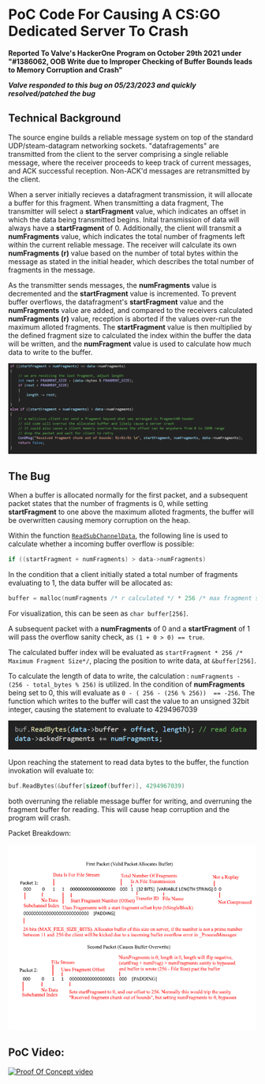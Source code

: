 
# PoC Code For Causing A CS:GO Dedicated Server To Crash

**Reported To Valve's HackerOne Program on October 29th 2021 under "#1386062, OOB Write due to Improper Checking of Buffer Bounds leads to Memory Corruption and Crash"**


***Valve responded to this bug on 05/23/2023 and quickly resolved/patched the bug***

## Technical Background 
The source engine builds a reliable message system on top of the standard UDP/steam-datagram networking sockets. "datafragements" are transmitted from the client to the server comprising a single reliable message, where the receiver proceeds to keep track of current messages, and ACK successful reception. Non-ACK'd messages are retransmitted by the client. 

When a server initially recieves a datafragment transmission, it will allocate a buffer for this fragment. When transmitting a data fragment, The transmitter will select a **startFragment** value, which indicates an offset in which the data being transmitted begins. Inital transmission of data will always have a **startFragment** of 0. Additionally, the client will transmit a **numFragments** value, which indicates the total number of fragments left within the current reliable message. The receiver will calculate its own **numFragments (r)** value based on the number of total bytes within the message as stated in the initial header, which describes the total number of fragments in the message.

As the transmitter sends messages, the **numFragments** value is decremented and the **startFragment** value is incremented. To prevent buffer overflows, the datafragment's **startFragment** value and the **numFragments** value are added, and compared to the receivers calculated **numFragments (r)** value, reception is aborted if the values over-run the maximum alloted fragments. The **startFragment** value is then multiplied by the defined fragment size to calculated the index within the buffer the data will be written, and the **numFragment** value is used to calculate how much data to write to the buffer.

![Bounds Checking Code](media/BoundsCode.png)

## The Bug

When a buffer is allocated normally for the first packet, and a subsequent packet states that the number of fragments is 0, while setting **startFragment** to one above the maximum alloted fragments, the buffer will be overwritten causing memory corruption on the heap. 

Within the function [`ReadSubChannelData`](https://github.com/perilouswithadollarsign/cstrike15_src/blob/f82112a2388b841d72cb62ca48ab1846dfcc11c8/engine/net_chan.cpp#L1699), the following line is used to calculate whether a incoming buffer overflow is possible:

```C
if ((startFragment + numFragments) > data->numFragments)
```        

In the condition that a client initially stated a total number of fragments evaluating to 1, the data buffer will be allocated as:

```C
buffer = malloc(numFragments /* r calculated */ * 256 /* max fragment size*/ );`
```

For visualization, this can be seen as `char buffer[256]`.

A subsequent packet with a **numFragments** of 0 and a **startFragment** of 1 will pass the overflow sanity check, as `(1 + 0 > 0) == true`. 

The calculated buffer index will be evaluated as `startFragment * 256 /* Maximum Fragment Size*/`, placing the position to write data, at `&buffer[256]`.

To calculate the length of data to write, the calculation : `numFragments - (256 - total_bytes % 256)` is utilized. In the condition of **numFragments** being set to 0, this will evaluate as `0 - ( 256 - (256 % 256))  == -256`. The function which writes to the buffer will cast the value to an unsigned 32bit integer, causing the statement to evaluate to 4294967039

![Over write](media/overun.png)

Upon reaching the statement to read data bytes to the buffer, the function invokation will evaluate to:

```C++
buf.ReadBytes(&buffer[sizeof(buffer)], 4294967039)
```

both overruning the reliable message buffer for writing, and overruning the fragment buffer for reading. This will cause heap corruption and the program will crash. 

Packet Breakdown:

![Packet Breakdown](media/PacketBreakDown.png)

## PoC Video:
 [![Proof Of Concept video](https://img.youtube.com/vi/lHU_zk2xwbA/0.jpg)](https://www.youtube.com/watch?v=lHU_zk2xwbA)








